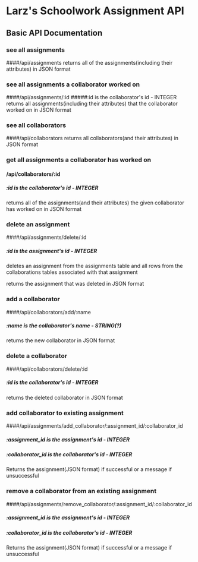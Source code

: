 # Larz's Schoolwork Assignment API

## Basic API Documentation


### see all assignments
####/api/assignments
returns all of the assignments(including their attributes) in JSON format

### see all assignments a collaborator worked on
####/api/assignments/:id
#####:id is the collaborator's id - INTEGER
returns all assignments(including their attributes) that the collaborator worked on in JSON format


### see all collaborators
####/api/collaborators
returns all collaborators(and their attributes) in JSON format

### get all assignments a collaborator has worked on
#### /api/collaborators/:id
##### :id is the collaborator's id - INTEGER
returns all of the assignments(and their attributes) the given collaborator has worked on in JSON format

### delete an assignment
####/api/assignments/delete/:id
##### :id is the assignment's id - INTEGER
deletes an assignment from the assignments table and all rows from the collaborations tables associated with that assignment

returns the assignment that was deleted in JSON format

### add a collaborator
####/api/collaborators/add/:name
##### :name is the collaborator's name - STRING(?)
returns the new collaborator in JSON format

### delete a collaborator
####/api/collaborators/delete/:id
##### :id is the collaborator's id - INTEGER
returns the deleted collaborator in JSON format

### add collaborator to existing assignment
####/api/assignments/add_collaborator/:assignment_id/:collaborator_id
##### :assignment_id is the assignment's id - INTEGER
##### :collaborator_id is the collaborator's id - INTEGER
Returns the assignment(JSON format) if successful or a message if unsuccessful

### remove a collaborator from an existing assignment
####/api/assignments/remove_collaborator/:assignment_id/:collaborator_id
##### :assignment_id is the assignment's id - INTEGER
##### :collaborator_id is the collaborator's id - INTEGER
Returns the assignment(JSON format) if successful or a message if unsuccessful